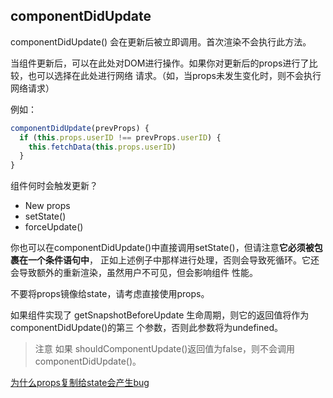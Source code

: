 ## componentDidUpdate

componentDidUpdate() 会在更新后被立即调用。首次渲染不会执行此方法。

当组件更新后，可以在此处对DOM进行操作。如果你对更新后的props进行了比较，也可以选择在此处进行网络
请求。（如，当props未发生变化时，则不会执行网络请求）

例如：

```js
componentDidUpdate(prevProps) {
  if (this.props.userID !== prevProps.userID) {
    this.fetchData(this.props.userID)
  }
}
```

组件何时会触发更新？

- New props
- setState()
- forceUpdate()

你也可以在componentDidUpdate()中直接调用setState()，但请注意**它必须被包裹在一个条件语句中**，
正如上述例子中那样进行处理，否则会导致死循环。它还会导致额外的重新渲染，虽然用户不可见，但会影响组件
性能。

不要将props镜像给state，请考虑直接使用props。

如果组件实现了 getSnapshotBeforeUpdate 生命周期，则它的返回值将作为componentDidUpdate()的第三
个参数，否则此参数将为undefined。

> 注意
> 如果 shouldComponentUpdate()返回值为false，则不会调用componentDidUpdate()。

[为什么props复制给state会产生bug](./no-mirror-props-state.md)